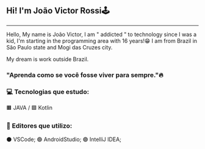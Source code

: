 ## Hi! I'm João Victor Rossi🕹️
---
Hello, My name is João Victor, I am " addicted " to technology since I was a kid, I'm starting in the programming area with 16 years!😁 I am from Brazil in São Paulo state and Mogi das Cruzes city.

My dream is work outside Brazil.


### "Aprenda como se você fosse viver para sempre."🔥

### 💻 Tecnologias que estudo:

🟧 JAVA / 🟩 Kotlin

### 📎 Editores que utilizo:

⚫ VSCode;
🟢 AndroidStudio;
🟣 IntelliJ IDEA;
